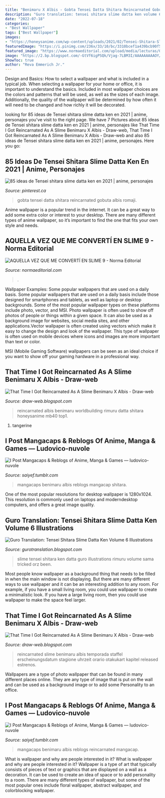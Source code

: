 ```yaml
---
title: "Benimaru X Albis - Gobta Tensei Datta Shitara Reincarnated Gobuta Albis Romaji"
description: "Guro translation: tensei shitara slime datta ken volume 6 illustrations"
date: "2022-07-18"
categories:
- "Best Wallpaper"
tags: ["Best Wallpaper"]
images:
- "https://honeysanime.com/wp-content/uploads/2021/02/Tensei-Shitara-Slime-Datta-Ken-Wallpaper-4-500x277.jpg"
featuredImage: "https://i.pinimg.com/236x/33/10/bc/3310bcef1a439bcb90f58638f6868a6c.jpg"
featured_image: "https://www.normaeditorial.com/upload/media/lecturas/0001/17/xthumb_16293_admin.jpeg.pagespeed.ic.Sb3M6UgDor.jpg"
image: "https://2.bp.blogspot.com/-GtVf6igPSQk/Vjag-7LBM3I/AAAAAAAAAOY/mma0FmcRxpI/s640/21.jpg"
ShowToc: true
author: "Reva Emmerich Jr."
---
```



Design and Basics: How to select a wallpaper and what is included in a typical job.
When selecting a wallpaper for your home or office, it is important to understand the basics. Included in most wallpaper choices are the colors and patterns that will be used, as well as the sizes of each image. Additionally, the quality of the wallpaper will be determined by how often it will need to be changed and how richly it will be decorated.

	

		
looking for 85 ideas de Tensei shitara slime datta ken en 2021 | anime, personajes you've visit to the right page. We have 7 Pictures about 85 ideas de Tensei shitara slime datta ken en 2021 | anime, personajes like That Time I Got Reincarnated As A Slime Benimaru X Albis - Draw-web, That Time I Got Reincarnated As A Slime Benimaru X Albis - Draw-web and also 85 ideas de Tensei shitara slime datta ken en 2021 | anime, personajes. Here you go:
		
    
## 85 Ideas De Tensei Shitara Slime Datta Ken En 2021 | Anime, Personajes

<img loading=lazy src="https://i.pinimg.com/236x/33/10/bc/3310bcef1a439bcb90f58638f6868a6c.jpg" onerror="this.onerror=null;this.src='https://tse3.mm.bing.net/th?id=OIP.YyG9Kvl1dc7gq0E_eNtfGQAAAA&amp;pid=15.1';" alt="85 ideas de Tensei shitara slime datta ken en 2021 | anime, personajes">

_Source: pinterest.ca_

>gobta tensei datta shitara reincarnated gobuta albis romaji. 

	

Anime wallpaper is a popular trend in the internet. It can be a great way to add some extra color or interest to your desktop. There are many different types of anime wallpaper, so it’s important to find the one that fits your own style and needs.

    
## AQUELLA VEZ QUE ME CONVERTÍ EN SLIME 9 - Norma Editorial

<img loading=lazy src="https://www.normaeditorial.com/upload/media/lecturas/0001/17/xthumb_16293_admin.jpeg.pagespeed.ic.Sb3M6UgDor.jpg" onerror="this.onerror=null;this.src='https://tse2.mm.bing.net/th?id=OIP.ba9KxVBwdNKGnCsRXcVfMQAAAA&amp;pid=15.1';" alt="AQUELLA VEZ QUE ME CONVERTÍ EN SLIME 9 - Norma Editorial">

_Source: normaeditorial.com_

>. 

	

Wallpaper Examples: Some popular wallpapers that are used on a daily basis.
Some popular wallpapers that are used on a daily basis include those designed for smartphones and tablets, as well as laptop or desktop backgrounds. Some of the most popular wallpaper types on these platforms include photo, vector, and MSI. 
Photo wallpaper is often used to show off photos of people or things within a given space. It can also be used as a background image for websites, social media sites, and other applications.Vector wallpaper is often created using vectors which make it easy to change the design and look of the wallpaper. This type of wallpaper is often used on mobile devices where icons and images are more important than text or color. 

MSI (Mobile Gaming Software) wallpapers can be seen as an ideal choice if you want to show off your gaming hardware in a professional way.

    
## That Time I Got Reincarnated As A Slime Benimaru X Albis - Draw-web

<img loading=lazy src="https://honeysanime.com/wp-content/uploads/2021/02/Tensei-Shitara-Slime-Datta-Ken-Wallpaper-4-500x277.jpg" onerror="this.onerror=null;this.src='https://tse1.mm.bing.net/th?id=OIP.LDbmvemm7N8JSc-tQ2xFagHaEG&amp;pid=15.1';" alt="That Time I Got Reincarnated As A Slime Benimaru X Albis - Draw-web">

_Source: draw-web.blogspot.com_

>reincarnated albis benimaru worldbuilding rimuru datta shitara honeysanime mb40 top1. 

	

1. tangerine 

    
## I Post Mangacaps &amp; Reblogs Of Anime, Manga &amp; Games — Ludovico-nuvole

<img loading=lazy src="https://64.media.tumblr.com/7b4988e7a4ac37e9bd2ec798f90355c4/146308e8d63eab8a-1c/s1280x1920/942870ccb607c3b8be330819aaa6812d48991f0b.jpg" onerror="this.onerror=null;this.src='https://tse1.mm.bing.net/th?id=OIP.zBWO9JpVZozRL7V8gjhyzgHaB7&amp;pid=15.1';" alt="I Post Mangacaps &amp; Reblogs of Anime, Manga &amp; Games — ludovico-nuvole">

_Source: saiyef.tumblr.com_

>mangacaps benimaru albis reblogs mangacap shitara. 

	

One of the most popular resolutions for desktop wallpaper is 1280x1024. This resolution is commonly used on laptops and moderndesktop computers, and offers a great image quality.

    
## Guro Translation: Tensei Shitara Slime Datta Ken Volume 6 Illustrations

<img loading=lazy src="https://2.bp.blogspot.com/-GtVf6igPSQk/Vjag-7LBM3I/AAAAAAAAAOY/mma0FmcRxpI/s640/21.jpg" onerror="this.onerror=null;this.src='https://tse2.mm.bing.net/th?id=OIP.Soy3oAbbXXO8LzF9hL41_wHaK5&amp;pid=15.1';" alt="Guro Translation: Tensei Shitara Slime Datta Ken Volume 6 Illustrations">

_Source: gurotranslation.blogspot.com_

>slime tensei shitara ken datta guro illustrations rimuru volume sama tricked orz been. 

	

Most people know wallpaper as a background thing that needs to be filled in when the main window is not displaying. But there are many different ways to use wallpaper and it can be an interesting addition to any room. For example, if you have a small living room, you could use wallpaper to create a minimalistic look. If you have a large living room, then you could use wallpaper to make the space feel larger.

    
## That Time I Got Reincarnated As A Slime Benimaru X Albis - Draw-web

<img loading=lazy src="https://otakukart.com/wp-content/uploads/2021/02/That-Time-I-Got-Reincarnated-As-A-Slime-Season-2-Episode-6-Preview-and-Recap-1200x758.jpg" onerror="this.onerror=null;this.src='https://tse2.mm.bing.net/th?id=OIP.HXqwAmRfA9t53L6bBFy5tgHaEr&amp;pid=15.1';" alt="That Time I Got Reincarnated As A Slime Benimaru X Albis - Draw-web">

_Source: draw-web.blogspot.com_

>reincarnated slime benimaru albis temporada staffel erscheinungsdatum stagione uhrzeit orario otakukart kapitel released estrenos. 

	



Wallpapers are a type of photo wallpaper that can be found in many different places online. They are any type of image that is put on the wall and can be used as a background image or to add some Personality to an office.

    
## I Post Mangacaps &amp; Reblogs Of Anime, Manga &amp; Games — Ludovico-nuvole

<img loading=lazy src="https://64.media.tumblr.com/230aab8c7857524ff5735509468b060d/146308e8d63eab8a-84/s1280x1920/c6d3ab3ecce108bd4e9dfaf224937e36585a637a.jpg" onerror="this.onerror=null;this.src='https://tse4.mm.bing.net/th?id=OIP.4k2ZujPF8XefxnjC9-P8iAHaBq&amp;pid=15.1';" alt="I Post Mangacaps &amp; Reblogs of Anime, Manga &amp; Games — ludovico-nuvole">

_Source: saiyef.tumblr.com_

>mangacaps benimaru albis reblogs reincarnated mangacap. 

	

What is wallpaper and why are people interested in it?
What is wallpaper and why are people interested in it?
Wallpaper is a type of art that typically consists of pieces of text or graphics that are displayed on a wall as a decoration. It can be used to create an idea of space or to add personality to a room. There are many different types of wallpaper, but some of the most popular ones include floral wallpaper, abstract wallpaper, and colorblocking wallpaper.

